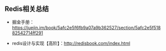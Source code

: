 ## Redis相关总结

* 掘金手册：https://juejin.im/book/5afc2e5f6fb9a07a9b362527/section/5afc2e5f51882542714ff291

* redis设计与实现【高阶】：http://redisbook.com/index.html